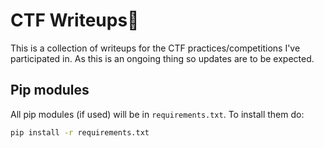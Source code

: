 # CTF Writeups📝
This is a collection of writeups for the CTF practices/competitions I've participated in. As this is an ongoing thing so updates are to be expected.

## Pip modules
All pip modules (if used) will be in `requirements.txt`. To install them do:
```sh
pip install -r requirements.txt
```
